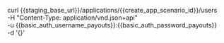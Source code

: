 curl {{staging_base_url}}/applications/{{create_app_scenario_id}}/users \
    -H "Content-Type: application/vnd.json+api" \
    -u  {{basic_auth_username_payouts}}:{{basic_auth_password_payouts}} \
    -d '{}'
